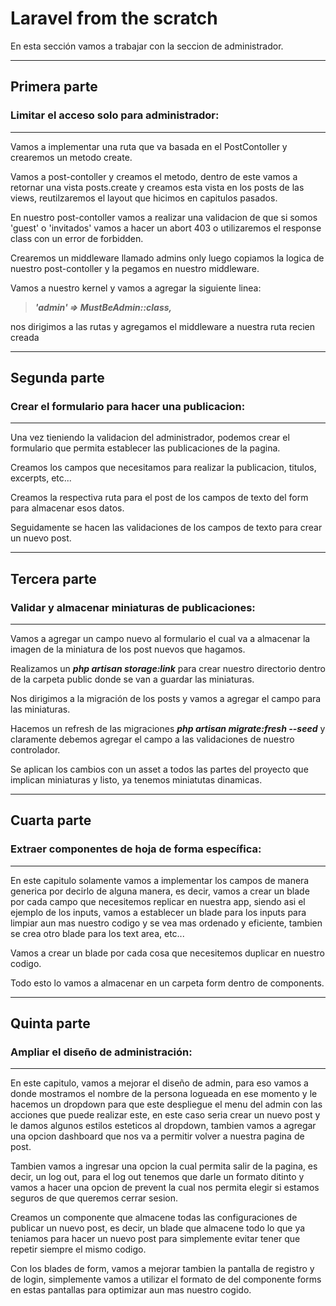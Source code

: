 # Laravel from the scratch

En esta sección vamos a trabajar con la seccion de administrador.

--------------------------------------------------------

## **Primera parte**
### Limitar el acceso solo para administrador:
--------------------------------------------------------

Vamos a implementar una ruta que va basada en el PostContoller 
y crearemos un metodo create.

Vamos a post-contoller y creamos el metodo, dentro de este vamos a retornar una vista  posts.create y creamos esta vista en los posts de las views, reutilzaremos el layout que hicimos en capitulos pasados.

En nuestro post-contoller vamos a realizar una validacion de que si somos 'guest' o 'invitados' vamos a hacer un abort 403 o utilizaremos el response class con un error de forbidden.

Crearemos un middleware llamado admins only luego copiamos la logica de nuestro post-contoller y la pegamos en nuestro middleware. 

Vamos a nuestro kernel y vamos a agregar la siguiente linea:

>***'admin' => MustBeAdmin::class,***

nos dirigimos a las rutas y agregamos el middleware a nuestra ruta recien creada

--------------------------------------------------------

## **Segunda parte**
### Crear el formulario para hacer una publicacion:
--------------------------------------------------------

Una vez tieniendo la validacion del administrador, podemos crear el formulario que permita establecer las publicaciones de la pagina.

Creamos los campos que necesitamos para realizar la publicacion, titulos, excerpts, etc...

Creamos la respectiva ruta para el post de los campos de texto del form  para almacenar esos datos.

Seguidamente se hacen las validaciones de los campos de texto para crear un nuevo post.

--------------------------------------------------------

## **Tercera parte**
### Validar y almacenar miniaturas de publicaciones:
--------------------------------------------------------

Vamos a agregar un campo nuevo al formulario el cual va a almacenar la imagen de la miniatura de los post nuevos que hagamos.

Realizamos un ***php artisan storage:link*** para crear nuestro directorio dentro de la carpeta public donde se van a guardar las miniaturas.

Nos dirigimos a la migración de los posts y vamos a agregar el campo para las miniaturas.

Hacemos un refresh de las migraciones ***php artisan migrate:fresh --seed*** y claramente debemos agregar el campo a las validaciones de nuestro controlador.

Se aplican los cambios con un asset a todos las partes del proyecto que implican miniaturas y listo, ya tenemos miniatutas dinamicas.

--------------------------------------------------------

## **Cuarta parte**
### Extraer componentes de hoja de forma específica:
--------------------------------------------------------

En este capitulo solamente vamos a implementar los campos de manera generica por decirlo de alguna manera, es decir, vamos a crear un blade por cada campo que necesitemos replicar en nuestra app, siendo asi el ejemplo de los inputs, vamos a establecer un blade para los inputs para limpiar aun mas nuestro codigo y se vea mas ordenado y eficiente, tambien se crea otro blade para los text area, etc...

Vamos a crear un blade por cada cosa que necesitemos duplicar en nuestro codigo.

Todo esto lo vamos a almacenar en un carpeta form dentro de components.

--------------------------------------------------------

## **Quinta parte**
### Ampliar el diseño de administración:
--------------------------------------------------------

En este capitulo, vamos a mejorar el diseño de admin, para eso vamos a donde mostramos el nombre de la persona logueada en ese momento y le hacemos un dropdown para que este despliegue el menu del admin con las acciones que puede realizar este, en este caso seria crear un nuevo post y le damos algunos estilos esteticos al dropdown, tambien vamos a agregar una opcion dashboard que nos va a permitir volver a nuestra pagina de post.

Tambien vamos a ingresar una opcion la cual permita salir de la pagina, es decir, un log out, para el log out tenemos que darle un formato ditinto y vamos a hacer una opcion de prevent la cual nos permita elegir si estamos seguros de que queremos cerrar sesion.

Creamos un componente que almacene todas las configuraciones de publicar un nuevo post, es decir, un blade que almacene todo lo que ya teniamos para hacer un nuevo post para simplemente evitar tener que repetir siempre el mismo codigo.

Con los blades de form, vamos a mejorar tambien la pantalla de registro y de login, simplemente vamos a utilizar el formato de del componente forms en estas pantallas para optimizar aun mas nuestro cogido.

